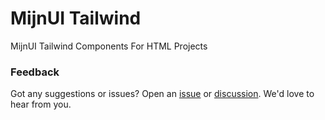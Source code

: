 # MijnUI Tailwind

MijnUI Tailwind Components For HTML Projects

### Feedback

Got any suggestions or issues? Open an [issue](https://github.com/mijn-ui/mijn-ui-tailwind/issues) or [discussion](https://github.com/mijn-ui/mijn-ui-tailwind/discussions). We'd love to hear from you.
